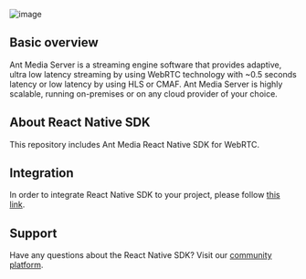 ![image](https://user-images.githubusercontent.com/54481799/95862105-16cb0e00-0d6b-11eb-9087-88888889825d.png)

## Basic overview

Ant Media Server is a streaming engine software that provides adaptive, ultra low latency streaming by using 
WebRTC technology with ~0.5 seconds latency or low latency by using HLS or CMAF. Ant Media Server is highly scalable, 
running on-premises or on any cloud provider of your choice.

## About React Native SDK

This repository includes Ant Media React Native SDK for WebRTC. 

## Integration 

In order to integrate React Native SDK to your project, please follow [this link](https://resources.antmedia.io/docs/react-native-sdk).

## Support

Have any questions about the React Native SDK? Visit our [community platform](http://community.antmedia.io/).
